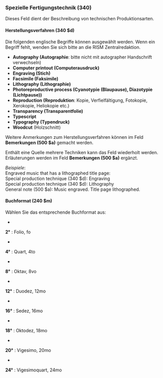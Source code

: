 ### Spezielle Fertigungstechnik (340)  

Dieses Feld dient der Beschreibung von technischen Produktionsarten.

#### Herstellungsverfahren (340 $d)

Die folgenden englische Begriffe können ausgewählt werden. Wenn ein Begriff fehlt, wenden Sie sich bitte an die RISM Zentralredaktion.

- **Autography (Autographie**: bitte nicht mit autographer Handschrift verwechseln)
- **Computer printout (Computerausdruck)**
- **Engraving (Stich)**
- **Facsimile (Faksimile)**
- **Lithography (Lithographie)**
- **Photoreproductive process (Cyanotypie (Blaupause), Diazotypie (Lichtpause))**   
- **Reproduction (Reproduktion**: Kopie, Verfielfältigung, Fotokopie, Xerokopie, Heliokopie etc.)
- **Transparency (Transparentfolie)**
- **Typescript**
- **Typography (Typendruck)**
- **Woodcut** (Holzschnitt)  

Weitere Anmerkungen zum Herstellungsverfahren können im Feld **Bemerkungen (500 $a)** gemacht werden.

Enthält eine Quelle mehrere Techniken kann das Feld wiederholt werden. Erläuterungen werden im Feld **Bemerkungen (500 $a)** ergänzt.

_Beispiele_:  
Engraved music that has a lithographed title page:  
Special production technique (340 $d): Engraving  
Special production technique (340 $d): Lithography  
General note (500 $a): Music engraved. Title page lithographed.

#### **Buchformat (240 $m)**

Wählen Sie das entsprechende Buchformat aus:

- 

**2°** : Folio, fo

- 

**4°** : Quart, 4to

- 

**8°** : Oktav, 8vo

- 

**12°** : Duodez, 12mo

- 

**16°** : Sedez, 16mo

- 

**18°** : Oktodez, 18mo

- 

**20°** : Vigesimo, 20mo

- 

**24°** : Vigesimoquart, 24mo
